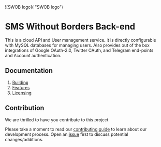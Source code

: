 ![SWOB logo]( "SWOB logo")
#  SMS Without Borders Back-end

This is a cloud API and User management service. It is directly configurable with MySQL databases for managing users. Also provides out of the box integrations of Google OAuth-2.0, Twitter OAuth, and Telegram end-points and Account authentication.  

## Documentation
1. [Building](docs/CONFIGURATIONS.md)
2. [Features](docs/FEATURES.md)
3. [Licensing](LICENSE)

## Contribution
We are thrilled to have you contribute to this project 

Please take a moment to read our [contributing guide](docs/CONTRIBUTING.md) to learn about our development process.
Open an [issue](https://github.com/smswithoutborders/SMSwithoutborders-BE/issues) first to discuss potential changes/additions.
